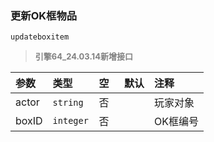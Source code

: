 ### 更新OK框物品

`updateboxitem`

> **<font color="#808080" style="font-size: 13px;">引擎64_24.03.14新增接口</font>**

| 参数  | 类型      | 空   | 默认 | 注释     |
| :---- | :-------- | :--- | :--- | :------- |
| actor | `string`  | 否   |      | 玩家对象 |
| boxID | `integer` | 否   |      | OK框编号 |

